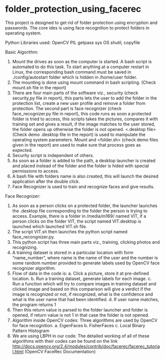 # folder_protection_using_facerec
This project is designed to get rid of folder protection using encryption and passwords. The core ides is using face recognition to protect folders in operating system. 

Python Libraries used:
OpenCV
PIL
getpass
sys
OS
shutil, copyfile

Basic Algorithm:
1)	Mount the drives as soon as the computer is started. A bash script is automated to do this task. To start anything at a computer restart in Linux, the corresponding bash command must be saved in ./config/autostart folder which is hidden in /home/user folder.
2)	The mounting is done using mount command in bash scripting. (Check mount.sh file in the report)
3)	There are four main parts of the software viz., security (check security,py file in report), this parts lets the user to add the folder in the protection list, create a new user profile and remove a folder from protection. The second part is face recognizer (check face_recognizer.py file in report), this code runs as soon a protected folder is tried to access, this scripts takes the pictures, compares it with training set and gives a result, if the image matches to the user stored, the folder opens up otherwise the folder is not opened. <.desktop file> (Check demo .desktop file in the report) is used to manipulate the operating system parameters. Mount and <folder.sh> (check demo files given in the report) are used to make sure that process goes as expected.
4)	Security script is independent of others. 
5)	As soon as a folder is added to the path, a desktop launcher is created and placed instead of the folder and the folder is hided with special permissions to access.
6)	A bash file with folders name is also created, this will launch the desired application after the double click.
7)	Face Recognizer is used to train and recognize faces and give results.

Face Recognizer:
1)	As soon as a person clicks on a protected folder, the launcher launches the .desktop file corresponding to the folder the person is trying to access. Example, there is a folder in /media/m169/ named VIT, if a person clicks on the folder VIT, the script named VIT.desktop is launched which launched VIT.sh file.
2)	The script VIT.sh then launches the python script named face_recongnizer.py. 
3)	This python script has three main parts viz., training, clicking photos and recognizing.
4)	A training dataset is stored in a particular location with form “name_number”, where name is the name of the user and the number is some random number provided to generate labels used by OpenCV face recognizer algorithm. 
5)	Flow of data in the code is:
a.	Click a picture, store it at pre-defined location.
b.	Run a training dataset, generate labels for each image.
c.	Run a function which will try to compare images in training dataset and clicked image and based on this comparison will give a verdict if the image is recognized or not, if recognized, what is the confidence and what is the user name that had been identified.
d.	If user name matches, the program returns 1
6)	Then this return value is parsed to the folder launcher and folder is opened, if return value is not 1 in that case the folder is not opened.
7)	Algorithm inside OpenCV codes: Three algorithms are used by OpenCV for face recognition.
a.	EigenFaces
b.	FisherFaces
c.	Local Binary Pattern Histogram
8)	We are using LBPH in our code. The detailed working of all of these algorithms with their codes can be found on the link http://docs.opencv.org/2.4/modules/contrib/doc/facerec/facerec_tutorial.html (OpenCV FaceRec Documentation)

